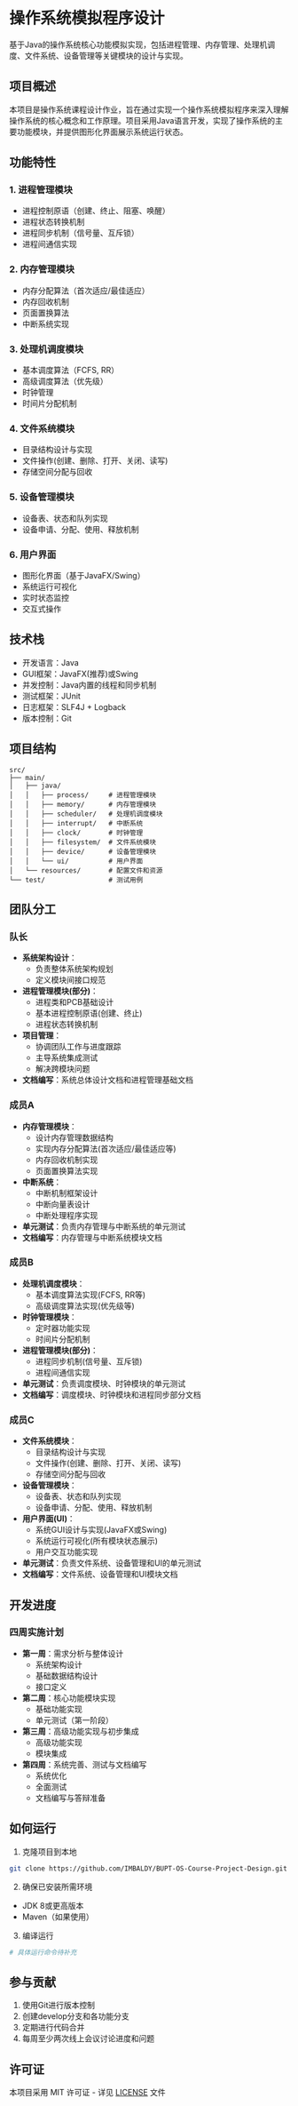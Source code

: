 # 操作系统模拟程序设计

基于Java的操作系统核心功能模拟实现，包括进程管理、内存管理、处理机调度、文件系统、设备管理等关键模块的设计与实现。

## 项目概述

本项目是操作系统课程设计作业，旨在通过实现一个操作系统模拟程序来深入理解操作系统的核心概念和工作原理。项目采用Java语言开发，实现了操作系统的主要功能模块，并提供图形化界面展示系统运行状态。

## 功能特性

### 1. 进程管理模块
- 进程控制原语（创建、终止、阻塞、唤醒）
- 进程状态转换机制
- 进程同步机制（信号量、互斥锁）
- 进程间通信实现

### 2. 内存管理模块
- 内存分配算法（首次适应/最佳适应）
- 内存回收机制
- 页面置换算法
- 中断系统实现

### 3. 处理机调度模块
- 基本调度算法（FCFS, RR）
- 高级调度算法（优先级）
- 时钟管理
- 时间片分配机制

### 4. 文件系统模块
- 目录结构设计与实现
- 文件操作(创建、删除、打开、关闭、读写)
- 存储空间分配与回收

### 5. 设备管理模块
- 设备表、状态和队列实现
- 设备申请、分配、使用、释放机制

### 6. 用户界面
- 图形化界面（基于JavaFX/Swing）
- 系统运行可视化
- 实时状态监控
- 交互式操作

## 技术栈

- 开发语言：Java
- GUI框架：JavaFX(推荐)或Swing
- 并发控制：Java内置的线程和同步机制
- 测试框架：JUnit
- 日志框架：SLF4J + Logback
- 版本控制：Git

## 项目结构

```
src/
├── main/
│   ├── java/
│   │   ├── process/     # 进程管理模块
│   │   ├── memory/      # 内存管理模块
│   │   ├── scheduler/   # 处理机调度模块
│   │   ├── interrupt/   # 中断系统
│   │   ├── clock/       # 时钟管理
│   │   ├── filesystem/  # 文件系统模块
│   │   ├── device/      # 设备管理模块
│   │   └── ui/          # 用户界面
│   └── resources/       # 配置文件和资源
└── test/                # 测试用例
```

## 团队分工

### 队长
- **系统架构设计**：
    - 负责整体系统架构规划
    - 定义模块间接口规范
- **进程管理模块(部分)**：
    - 进程类和PCB基础设计
    - 基本进程控制原语(创建、终止)
    - 进程状态转换机制
- **项目管理**：
    - 协调团队工作与进度跟踪
    - 主导系统集成测试
    - 解决跨模块问题
- **文档编写**：系统总体设计文档和进程管理基础文档

### 成员A
- **内存管理模块**：
    - 设计内存管理数据结构
    - 实现内存分配算法(首次适应/最佳适应等)
    - 内存回收机制实现
    - 页面置换算法实现
- **中断系统**：
    - 中断机制框架设计
    - 中断向量表设计
    - 中断处理程序实现
- **单元测试**：负责内存管理与中断系统的单元测试
- **文档编写**：内存管理与中断系统模块文档

### 成员B
- **处理机调度模块**：
    - 基本调度算法实现(FCFS, RR等)
    - 高级调度算法实现(优先级等)
- **时钟管理模块**：
    - 定时器功能实现
    - 时间片分配机制
- **进程管理模块(部分)**：
    - 进程同步机制(信号量、互斥锁)
    - 进程间通信实现
- **单元测试**：负责调度模块、时钟模块的单元测试
- **文档编写**：调度模块、时钟模块和进程同步部分文档

### 成员C
- **文件系统模块**：
    - 目录结构设计与实现
    - 文件操作(创建、删除、打开、关闭、读写)
    - 存储空间分配与回收
- **设备管理模块**：
    - 设备表、状态和队列实现
    - 设备申请、分配、使用、释放机制
- **用户界面(UI)**：
    - 系统GUI设计与实现(JavaFX或Swing)
    - 系统运行可视化(所有模块状态展示)
    - 用户交互功能实现
- **单元测试**：负责文件系统、设备管理和UI的单元测试
- **文档编写**：文件系统、设备管理和UI模块文档

## 开发进度

### 四周实施计划
- **第一周**：需求分析与整体设计
  - 系统架构设计
  - 基础数据结构设计
  - 接口定义
- **第二周**：核心功能模块实现
  - 基础功能实现
  - 单元测试（第一阶段）
- **第三周**：高级功能实现与初步集成
  - 高级功能实现
  - 模块集成
- **第四周**：系统完善、测试与文档编写
  - 系统优化
  - 全面测试
  - 文档编写与答辩准备

## 如何运行

1. 克隆项目到本地
```bash
git clone https://github.com/IMBALDY/BUPT-OS-Course-Project-Design.git
```

2. 确保已安装所需环境
- JDK 8或更高版本
- Maven（如果使用）

3. 编译运行
```bash
# 具体运行命令待补充
```

## 参与贡献

1. 使用Git进行版本控制
2. 创建develop分支和各功能分支
3. 定期进行代码合并
4. 每周至少两次线上会议讨论进度和问题

## 许可证

本项目采用 MIT 许可证 - 详见 [LICENSE](LICENSE) 文件
